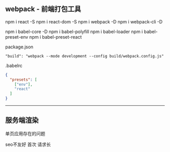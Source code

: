 ## webpack - 前端打包工具

npm i react -S
npm i react-dom -S
npm i webpack -D
npm i webpack-cli -D

npm i babel-core -D
npm i babel-polyfill
npm i babel-loader
npm i babel-preset-env
npm i babel-preset-react


package.json

    "build": "webpack --mode development --config build/webpack.config.js"

.babelrc

```json
{
  "presets": [
    ["env"],
    "react"
  ]
}
```

---

## 服务端渲染

单页应用存在的问题

seo不友好
首次 请求长
